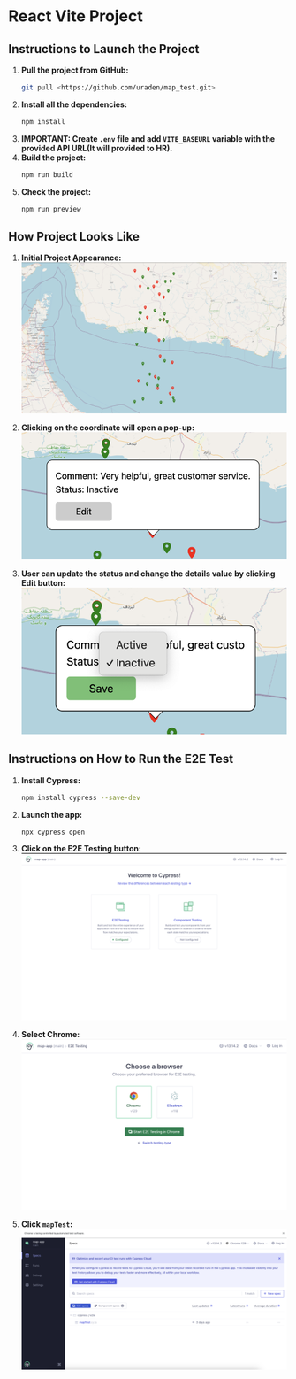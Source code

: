 # React Vite Project

## Instructions to Launch the Project

1. **Pull the project from GitHub:**
    ```sh
    git pull <https://github.com/uraden/map_test.git>
    ```
2. **Install all the dependencies:**
    ```sh
    npm install
    ```
3. **IMPORTANT: Create `.env` file and add `VITE_BASEURL` variable with the provided API URL(It will provided to HR).**
4. **Build the project:**
    ```sh
    npm run build
    ```
5. **Check the project:**
    ```sh
    npm run preview
    ```

## How Project Looks Like

1. **Initial Project Appearance:**
    ![Initial Project Appearance](public/images/wholeProject.png)

2. **Clicking on the coordinate will open a pop-up:**
    ![Coordinate Pop-up](public/images/popPic.png)

3. **User can update the status and change the details value by clicking Edit button:**
    ![Update Status and Details](public/images/editPic.png)

## Instructions on How to Run the E2E Test

1. **Install Cypress:**
    ```sh
    npm install cypress --save-dev
    ```
2. **Launch the app:**
    ```sh
    npx cypress open
    ```
3. **Click on the E2E Testing button:**
    ![E2E Testing Button](public/images/cypress.png)

4. **Select Chrome:**
    ![Select Chrome](public/images/cypressChrome.png)

5. **Click `mapTest`:**
    ![Click mapTest](public/images/pickTest.png)
